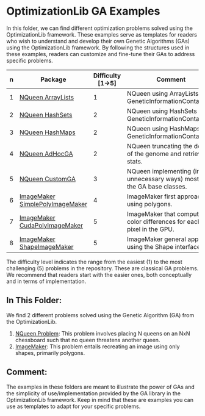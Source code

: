 # OptimizationLib GA Examples
In this folder, we can find different optimization problems solved using the OptimizationLib framework. 
These examples serve as templates for readers who wish to understand and develop their own Genetic Algorithms (GAs)
using the OptimizationLib framework. By following the structures used in these examples, readers can customize and
fine-tune their GAs to address specific problems.

| n | Package                                                                                                                                                                  | Difficulty [1&rarr;5] | Comment                                                                |
|---|--------------------------------------------------------------------------------------------------------------------------------------------------------------------------|-----------------------|------------------------------------------------------------------------|
| 1 | [NQueen ArrayLists](https://github.com/SergioOyaga/GeneticAlgorithmExamples/tree/master/src/main/java/org/soyaga/examples/NQueenProblem/SimpleGAs/ArrayLists)            | 1                     | NQueen using ArrayLists as GeneticInformationContainers.               |
| 2 | [NQueen HashSets](https://github.com/SergioOyaga/GeneticAlgorithmExamples/tree/master/src/main/java/org/soyaga/examples/NQueenProblem/SimpleGAs/HashSets)                | 2                     | NQueen using HashSets as GeneticInformationContainers.                 |
| 3 | [NQueen HashMaps](https://github.com/SergioOyaga/GeneticAlgorithmExamples/tree/master/src/main/java/org/soyaga/examples/NQueenProblem/SimpleGAs/HashMaps)                | 2                     | NQueen using HashMaps as GeneticInformationContainers.                 |
| 4 | [NQueen AdHocGA](https://github.com/SergioOyaga/GeneticAlgorithmExamples/tree/master/src/main/java/org/soyaga/examples/NQueenProblem/AdHocGA)                            | 2                     | NQueen truncating the depth of the genome and retrieving stats.        |
| 5 | [NQueen CustomGA](https://github.com/SergioOyaga/GeneticAlgorithmExamples/tree/master/src/main/java/org/soyaga/examples/NQueenProblem/CustomGA)                          | 3                     | NQueen implementing (in unnecessary ways) most of the GA base classes. |
| 6 | [ImageMaker SimplePolyImageMaker](https://github.com/SergioOyaga/GeneticAlgorithmExamples/tree/master/src/main/java/org/soyaga/examples/ImageMaker/SimplePolyImageMaker) | 4                     | ImageMaker first approach, using polygons.                             |
| 7 | [ImageMaker CudaPolyImageMaker](https://github.com/SergioOyaga/GeneticAlgorithmExamples/tree/master/src/main/java/org/soyaga/examples/ImageMaker/CudaPolyImageMaker)     | 5                     | ImageMaker that computes color differences for each pixel in the GPU.  |
| 8 | [ImageMaker ShapeImageMaker](https://github.com/SergioOyaga/GeneticAlgorithmExamples/tree/master/src/main/java/org/soyaga/examples/ImageMaker/ShapeImageMaker)           | 5                     | ImageMaker general approach using the Shape interface.                 |

The difficulty level indicates the range from the easiest (1) to the most challenging (5) problems in the repository.
These are classical GA problems. We recommend that readers start with the easier ones, both conceptually and in 
terms of implementation.

## In This Folder:
We find 2 different problems solved using the Genetic Algorithm (GA) from the OptimizationLib.
1. [NQueen Problem](https://github.com/SergioOyaga/GeneticAlgorithmExamples/tree/master/src/main/java/org/soyaga/examples/NQueenProblem):
   This problem involves placing N queens on an NxN chessboard such that no queen threatens another queen.
2. [ImageMaker](https://github.com/SergioOyaga/GeneticAlgorithmExamples/tree/master/src/main/java/org/soyaga/examples/ImageMaker):
   This problem entails recreating an image using only shapes, primarily polygons.

## Comment:
The examples in these folders are meant to illustrate the power of GAs and the simplicity of use/implementation 
provided by the GA library in the OptimizationLib framework. Keep in mind that these are examples you can use as 
templates to adapt for your specific problems.
